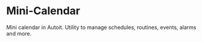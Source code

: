 # Mini-Calendar
Mini calendar in Autoit. Utility to manage schedules, routines, events, alarms and more.

